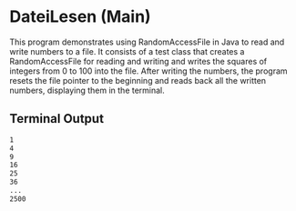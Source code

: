 # DateiLesen (Main)

This program demonstrates using RandomAccessFile in Java to read and write numbers to a file. It consists of a test class that creates a RandomAccessFile for reading and writing and writes the squares of integers from 0 to 100 into the file. After writing the numbers, the program resets the file pointer to the beginning and reads back all the written numbers, displaying them in the terminal.

## Terminal Output

```bash
1
4
9
16
25
36
...
2500
```
